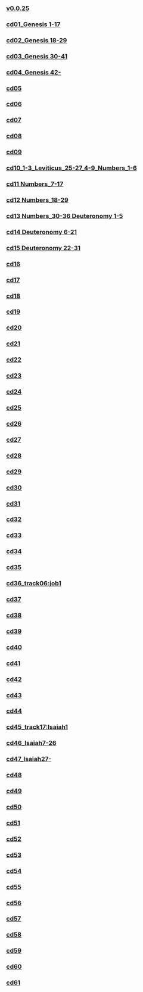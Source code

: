 ### [v0.0.25](https://github.com/littleflute/bible1/edit/master/NIV%20Live%20A%20Bible%20Experience/OldTestament/readme.md)
### [cd01_Genesis 1-17](cd01)
### [cd02_Genesis 18-29](cd02)
### [cd03_Genesis 30-41](cd03)
### [cd04_Genesis 42-](cd04)
### [cd05](cd05)
### [cd06](cd06)
### [cd07](cd07)
### [cd08](cd08)
### [cd09](cd09)
### [cd10_1-3_Leviticus_25-27_4-9_Numbers_1-6](cd10)
### [cd11 Numbers_7-17](cd11)
### [cd12 Numbers_18-29](cd12) 
### [cd13 Numbers_30-36 Deuteronomy 1-5](cd13)
### [cd14 Deuteronomy 6-21](cd14)
### [cd15 Deuteronomy 22-31](cd15)
### [cd16](cd16)
### [cd17](cd17)
### [cd18](cd18)
### [cd19](cd19)
### [cd20](cd20)
### [cd21](cd21)
### [cd22](cd22)
### [cd23](cd23)
### [cd24](cd24)
### [cd25](cd25)
### [cd26](cd26)
### [cd27](cd27)
### [cd28](cd28)
### [cd29](cd29)
### [cd30](cd30)
### [cd31](cd31)
### [cd32](cd32)
### [cd33](cd33)
### [cd34](cd34)
### [cd35](cd35)
### [cd36_track06:job1](cd36)
### [cd37](cd37)
### [cd38](cd38)
### [cd39](cd39)
### [cd40](cd40)
### [cd41](cd41)
### [cd42](cd42)
### [cd43](cd43)
### [cd44](cd44)
### [cd45_track17:Isaiah1](cd45)
### [cd46_Isaiah7-26](cd46)
### [cd47_Isaiah27-](cd47)
### [cd48](cd48)
### [cd49](cd49)
### [cd50](cd50)
### [cd51](cd51)
### [cd52](cd52)
### [cd53](cd53)
### [cd54](cd54)
### [cd55](cd55)
### [cd56](cd56)
### [cd57](cd57)
### [cd58](cd58)
### [cd59](cd59)
### [cd60](cd60)
### [cd61](cd61)
